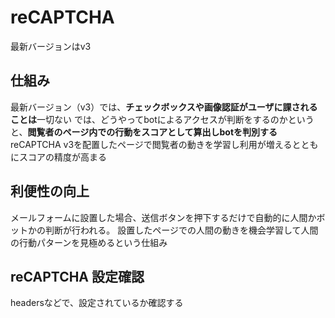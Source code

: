 # reCAPTCHA

最新バージョンはv3

## 仕組み

最新バージョン（v3）では、**チェックボックスや画像認証がユーザに課されることは**一切ない
では、どうやってbotによるアクセスが判断をするのかというと、**閲覧者のページ内での行動をスコアとして算出しbotを判別する**
reCAPTCHA v3を配置したページで閲覧者の動きを学習し利用が増えるとともにスコアの精度が高まる

## 利便性の向上

メールフォームに設置した場合、送信ボタンを押下するだけで自動的に人間かボットかの判断が行われる。
設置したページでの人間の動きを機会学習して人間の行動パターンを見極めるという仕組み

## reCAPTCHA 設定確認

headersなどで、設定されているか確認する
